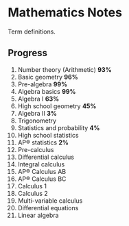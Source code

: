 # Mathematics Notes

Term definitions.

## Progress

1. Number theory (Arithmetic) **93%**
2. Basic geometry **96%**
3. Pre-algebra **99%**
4. Algebra basics **99%**
5. Algebra I **63%**
6. High school geometry **45%**
7. Algebra II **3%**
8. Trigonometry
9. Statistics and probability **4%**
10. High school statistics
11. AP®︎ statistics **2%**
12. Pre-calculus
13. Differential calculus
14. Integral calculus
15. AP®︎ Calculus AB
16. AP®︎ Calculus BC
17. Calculus 1
18. Calculus 2
19. Multi-variable calculus
20. Differential equations
21. Linear algebra
